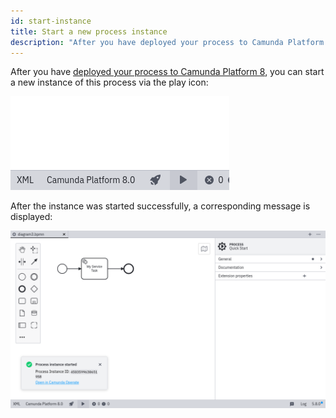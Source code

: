 ```yaml
---
id: start-instance
title: Start a new process instance
description: "After you have deployed your process to Camunda Platform 8, you can start a new instance of this process via the play icon."
---
```


After you have [deployed your process to Camunda Platform 8](./connect-to-camunda-platform-8.md), you can start a new instance of this process via the play icon:

![start instance icon](./img/start-instance-icon.png)

After the instance was started successfully, a corresponding message is displayed:

![start instance successful](./img/start-instance-successful.png)
